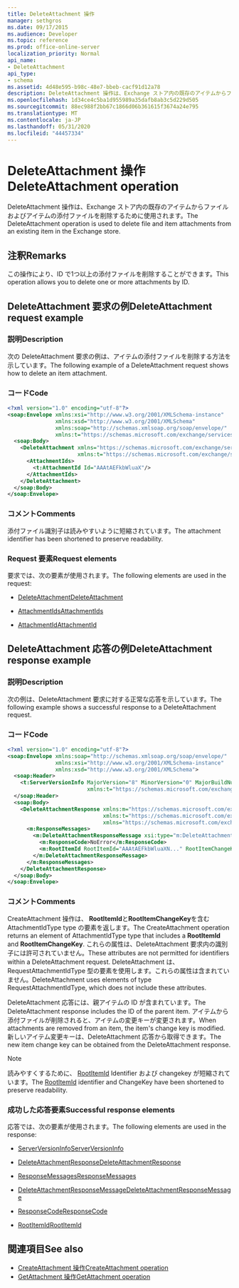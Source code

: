 ```yaml
---
title: DeleteAttachment 操作
manager: sethgros
ms.date: 09/17/2015
ms.audience: Developer
ms.topic: reference
ms.prod: office-online-server
localization_priority: Normal
api_name:
- DeleteAttachment
api_type:
- schema
ms.assetid: 4d48e595-b98c-48e7-bbeb-cacf91d12a78
description: DeleteAttachment 操作は、Exchange ストア内の既存のアイテムからファイルおよびアイテムの添付ファイルを削除するために使用されます。
ms.openlocfilehash: 1d34ce4c5ba1d955989a35dafb8ab3c5d229d505
ms.sourcegitcommit: 88ec988f2bb67c1866d06b361615f3674a24e795
ms.translationtype: MT
ms.contentlocale: ja-JP
ms.lasthandoff: 05/31/2020
ms.locfileid: "44457334"
---
```

# <a name="deleteattachment-operation"></a><span data-ttu-id="e5e9a-103">DeleteAttachment 操作</span><span class="sxs-lookup"><span data-stu-id="e5e9a-103">DeleteAttachment operation</span></span>

<span data-ttu-id="e5e9a-104">DeleteAttachment 操作は、Exchange ストア内の既存のアイテムからファイルおよびアイテムの添付ファイルを削除するために使用されます。</span><span class="sxs-lookup"><span data-stu-id="e5e9a-104">The DeleteAttachment operation is used to delete file and item attachments from an existing item in the Exchange store.</span></span>
  
## <a name="remarks"></a><span data-ttu-id="e5e9a-105">注釈</span><span class="sxs-lookup"><span data-stu-id="e5e9a-105">Remarks</span></span>

<span data-ttu-id="e5e9a-106">この操作により、ID で1つ以上の添付ファイルを削除することができます。</span><span class="sxs-lookup"><span data-stu-id="e5e9a-106">This operation allows you to delete one or more attachments by ID.</span></span>
  
## <a name="deleteattachment-request-example"></a><span data-ttu-id="e5e9a-107">DeleteAttachment 要求の例</span><span class="sxs-lookup"><span data-stu-id="e5e9a-107">DeleteAttachment request example</span></span>

### <a name="description"></a><span data-ttu-id="e5e9a-108">説明</span><span class="sxs-lookup"><span data-stu-id="e5e9a-108">Description</span></span>

<span data-ttu-id="e5e9a-109">次の DeleteAttachment 要求の例は、アイテムの添付ファイルを削除する方法を示しています。</span><span class="sxs-lookup"><span data-stu-id="e5e9a-109">The following example of a DeleteAttachment request shows how to delete an item attachment.</span></span>
  
### <a name="code"></a><span data-ttu-id="e5e9a-110">コード</span><span class="sxs-lookup"><span data-stu-id="e5e9a-110">Code</span></span>

```XML
<?xml version="1.0" encoding="utf-8"?>
<soap:Envelope xmlns:xsi="http://www.w3.org/2001/XMLSchema-instance"
               xmlns:xsd="http://www.w3.org/2001/XMLSchema"
               xmlns:soap="http://schemas.xmlsoap.org/soap/envelope/"
               xmlns:t="https://schemas.microsoft.com/exchange/services/2006/types">
  <soap:Body>
    <DeleteAttachment xmlns="https://schemas.microsoft.com/exchange/services/2006/messages"
                      xmlns:t="https://schemas.microsoft.com/exchange/services/2006/types">
      <AttachmentIds>
        <t:AttachmentId Id="AAAtAEFkbWluaX"/>
      </AttachmentIds>
    </DeleteAttachment>
  </soap:Body>
</soap:Envelope>
```

### <a name="comments"></a><span data-ttu-id="e5e9a-111">コメント</span><span class="sxs-lookup"><span data-stu-id="e5e9a-111">Comments</span></span>

<span data-ttu-id="e5e9a-112">添付ファイル識別子は読みやすいように短縮されています。</span><span class="sxs-lookup"><span data-stu-id="e5e9a-112">The attachment identifier has been shortened to preserve readability.</span></span>
  
### <a name="request-elements"></a><span data-ttu-id="e5e9a-113">Request 要素</span><span class="sxs-lookup"><span data-stu-id="e5e9a-113">Request elements</span></span>

<span data-ttu-id="e5e9a-114">要求では、次の要素が使用されます。</span><span class="sxs-lookup"><span data-stu-id="e5e9a-114">The following elements are used in the request:</span></span>
  
- [<span data-ttu-id="e5e9a-115">DeleteAttachment</span><span class="sxs-lookup"><span data-stu-id="e5e9a-115">DeleteAttachment</span></span>](deleteattachment.md)
    
- [<span data-ttu-id="e5e9a-116">AttachmentIds</span><span class="sxs-lookup"><span data-stu-id="e5e9a-116">AttachmentIds</span></span>](attachmentids.md)
    
- [<span data-ttu-id="e5e9a-117">AttachmentId</span><span class="sxs-lookup"><span data-stu-id="e5e9a-117">AttachmentId</span></span>](attachmentid.md)
    
## <a name="deleteattachment-response-example"></a><span data-ttu-id="e5e9a-118">DeleteAttachment 応答の例</span><span class="sxs-lookup"><span data-stu-id="e5e9a-118">DeleteAttachment response example</span></span>

### <a name="description"></a><span data-ttu-id="e5e9a-119">説明</span><span class="sxs-lookup"><span data-stu-id="e5e9a-119">Description</span></span>

<span data-ttu-id="e5e9a-120">次の例は、DeleteAttachment 要求に対する正常な応答を示しています。</span><span class="sxs-lookup"><span data-stu-id="e5e9a-120">The following example shows a successful response to a DeleteAttachment request.</span></span>
  
### <a name="code"></a><span data-ttu-id="e5e9a-121">コード</span><span class="sxs-lookup"><span data-stu-id="e5e9a-121">Code</span></span>

```XML
<?xml version="1.0" encoding="utf-8"?>
<soap:Envelope xmlns:soap="http://schemas.xmlsoap.org/soap/envelope/" 
               xmlns:xsi="http://www.w3.org/2001/XMLSchema-instance" 
               xmlns:xsd="http://www.w3.org/2001/XMLSchema">
  <soap:Header>
    <t:ServerVersionInfo MajorVersion="8" MinorVersion="0" MajorBuildNumber="662" MinorBuildNumber="0" 
                         xmlns:t="https://schemas.microsoft.com/exchange/services/2006/types"/>
  </soap:Header>
  <soap:Body>
    <DeleteAttachmentResponse xmlns:m="https://schemas.microsoft.com/exchange/services/2006/messages" 
                              xmlns:t="https://schemas.microsoft.com/exchange/services/2006/types" 
                              xmlns="https://schemas.microsoft.com/exchange/services/2006/messages">
      <m:ResponseMessages>
        <m:DeleteAttachmentResponseMessage xsi:type="m:DeleteAttachmentResponseMessageType" ResponseClass="Success">
          <m:ResponseCode>NoError</m:ResponseCode>
          <m:RootItemId RootItemId="AAAtAEFkbWluaXN..." RootItemChangeKey="CQAAABYAA..."/>
        </m:DeleteAttachmentResponseMessage>
      </m:ResponseMessages>
    </DeleteAttachmentResponse>
  </soap:Body>
</soap:Envelope>
```

### <a name="comments"></a><span data-ttu-id="e5e9a-122">コメント</span><span class="sxs-lookup"><span data-stu-id="e5e9a-122">Comments</span></span>

<span data-ttu-id="e5e9a-123">CreateAttachment 操作は、 **RootItemId**と**RootItemChangeKey**を含む AttachmentIdType type の要素を返します。</span><span class="sxs-lookup"><span data-stu-id="e5e9a-123">The CreateAttachment operation returns an element of AttachmentIdType type that includes a **RootItemId** and **RootItemChangeKey**.</span></span> <span data-ttu-id="e5e9a-124">これらの属性は、DeleteAttachment 要求内の識別子には許可されていません。</span><span class="sxs-lookup"><span data-stu-id="e5e9a-124">These attributes are not permitted for identifiers within a DeleteAttachment request.</span></span> <span data-ttu-id="e5e9a-125">DeleteAttachment は、RequestAttachmentIdType 型の要素を使用します。これらの属性は含まれていません。</span><span class="sxs-lookup"><span data-stu-id="e5e9a-125">DeleteAttachment uses elements of type RequestAttachmentIdType, which does not include these attributes.</span></span>
  
<span data-ttu-id="e5e9a-126">DeleteAttachment 応答には、親アイテムの ID が含まれています。</span><span class="sxs-lookup"><span data-stu-id="e5e9a-126">The DeleteAttachment response includes the ID of the parent item.</span></span> <span data-ttu-id="e5e9a-127">アイテムから添付ファイルが削除されると、アイテムの変更キーが変更されます。</span><span class="sxs-lookup"><span data-stu-id="e5e9a-127">When attachments are removed from an item, the item's change key is modified.</span></span> <span data-ttu-id="e5e9a-128">新しいアイテム変更キーは、DeleteAttachment 応答から取得できます。</span><span class="sxs-lookup"><span data-stu-id="e5e9a-128">The new item change key can be obtained from the DeleteAttachment response.</span></span>
  
> [!NOTE]
> <span data-ttu-id="e5e9a-129">読みやすくするために、 [RootItemId](rootitemid.md) Identifier および changekey が短縮されています。</span><span class="sxs-lookup"><span data-stu-id="e5e9a-129">The [RootItemId](rootitemid.md) identifier and ChangeKey have been shortened to preserve readability.</span></span> 
  
### <a name="successful-response-elements"></a><span data-ttu-id="e5e9a-130">成功した応答要素</span><span class="sxs-lookup"><span data-stu-id="e5e9a-130">Successful response elements</span></span>

<span data-ttu-id="e5e9a-131">応答では、次の要素が使用されます。</span><span class="sxs-lookup"><span data-stu-id="e5e9a-131">The following elements are used in the response:</span></span>
  
- [<span data-ttu-id="e5e9a-132">ServerVersionInfo</span><span class="sxs-lookup"><span data-stu-id="e5e9a-132">ServerVersionInfo</span></span>](serverversioninfo.md)
    
- [<span data-ttu-id="e5e9a-133">DeleteAttachmentResponse</span><span class="sxs-lookup"><span data-stu-id="e5e9a-133">DeleteAttachmentResponse</span></span>](deleteattachmentresponse.md)
    
- [<span data-ttu-id="e5e9a-134">ResponseMessages</span><span class="sxs-lookup"><span data-stu-id="e5e9a-134">ResponseMessages</span></span>](responsemessages.md)
    
- [<span data-ttu-id="e5e9a-135">DeleteAttachmentResponseMessage</span><span class="sxs-lookup"><span data-stu-id="e5e9a-135">DeleteAttachmentResponseMessage</span></span>](deleteattachmentresponsemessage.md)
    
- [<span data-ttu-id="e5e9a-136">ResponseCode</span><span class="sxs-lookup"><span data-stu-id="e5e9a-136">ResponseCode</span></span>](responsecode.md)
    
- [<span data-ttu-id="e5e9a-137">RootItemId</span><span class="sxs-lookup"><span data-stu-id="e5e9a-137">RootItemId</span></span>](rootitemid.md)
    
## <a name="see-also"></a><span data-ttu-id="e5e9a-138">関連項目</span><span class="sxs-lookup"><span data-stu-id="e5e9a-138">See also</span></span>

- [<span data-ttu-id="e5e9a-139">CreateAttachment 操作</span><span class="sxs-lookup"><span data-stu-id="e5e9a-139">CreateAttachment operation</span></span>](createattachment-operation.md) 
- [<span data-ttu-id="e5e9a-140">GetAttachment 操作</span><span class="sxs-lookup"><span data-stu-id="e5e9a-140">GetAttachment operation</span></span>](getattachment-operation.md)

